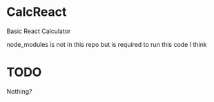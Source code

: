 # CalcReact
Basic React Calculator

node_modules is not in this repo but is required to run this code I think

# TODO

Nothing?
